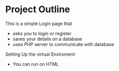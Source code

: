 # Project Outline

This is a simple Login page that

* asks you to login or register
* saves your details on a database
* uses PHP server to communicate with database


Setting Up the virtual Enviroment
* You can run on HTML

